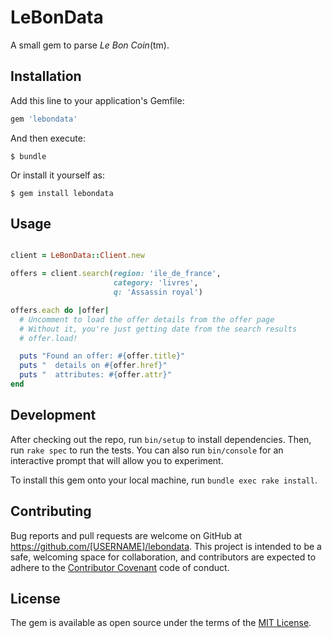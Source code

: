 # LeBonData

A small gem to parse _Le Bon Coin_(tm).

## Installation

Add this line to your application's Gemfile:

```ruby
gem 'lebondata'
```

And then execute:

    $ bundle

Or install it yourself as:

    $ gem install lebondata

## Usage

``` ruby

client = LeBonData::Client.new

offers = client.search(region: 'ile_de_france',
                       category: 'livres',
                       q: 'Assassin royal')

offers.each do |offer|
  # Uncomment to load the offer details from the offer page
  # Without it, you're just getting date from the search results
  # offer.load!

  puts "Found an offer: #{offer.title}"
  puts "  details on #{offer.href}"
  puts "  attributes: #{offer.attr}"
end
```

## Development

After checking out the repo, run `bin/setup` to install
dependencies. Then, run `rake spec` to run the tests. You can also run
`bin/console` for an interactive prompt that will allow you to
experiment.

To install this gem onto your local machine, run `bundle exec rake
install`.

## Contributing

Bug reports and pull requests are welcome on GitHub at
https://github.com/[USERNAME]/lebondata. This project is intended to
be a safe, welcoming space for collaboration, and contributors are
expected to adhere to
the [Contributor Covenant](http://contributor-covenant.org) code of
conduct.


## License

The gem is available as open source under the terms of
the [MIT License](http://opensource.org/licenses/MIT).
